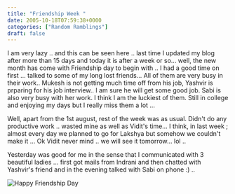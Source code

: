 ```yaml
---
title: "Friendship Week "
date: 2005-10-18T07:59:38+0000
categories: ["Random Ramblings"]
draft: false
---
```


I am very lazy .. and this can be seen here .. last time I updated my blog after more than 15 days and today it is after a week or so... 
well, the new month has come with Friendship day to begin with .. I had a good time on first ... talked to some of my long lost friends... All of them are very busy in their work.. Mukesh is not getting much time off from his job, Yashvir is prparing for his job interview.. I am sure he will get some good job. Sabi is also very busy with her work. I think I am the luckiest of them. Still in college and enjoying my days but I really miss them a lot ...

Well, apart from the 1st august, rest of the week was as usual. Didn't do any productive work .. wasted mine as well as Vidit's time... I think, in last week ; almost every day we planned to go 
for Lakshya but somehow we couldn't make it ... Ok Vidit never mind .. we will see it tomorrow... lol ..
  
Yesterday was good for me in the sense that I communicated with 3 beautiful ladies ... first got mails from Indrani and then chatted with Yashvir's friend and in the evening talked with Sabi on phone :) .. 

<img src="http://www.sonshinecrafts.com/friendshipbig.jpg" alt="Happy Friendship Day" />
